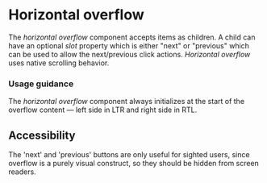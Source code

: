 # Horizontal overflow
The *horizontal overflow* component accepts items as children. A child can have an optional *slot* property which is either "next" or "previous" which can be used to allow the next/previous click actions. *Horizontal overflow* uses native scrolling behavior.

### Usage guidance
The *horizontal overflow* component always initializes at the start of the overflow content &mdash; left side in LTR and right side in RTL.

## Accessibility
The 'next' and 'previous' buttons are only useful for sighted users, since overflow is a purely visual construct, so they should be hidden from screen readers.